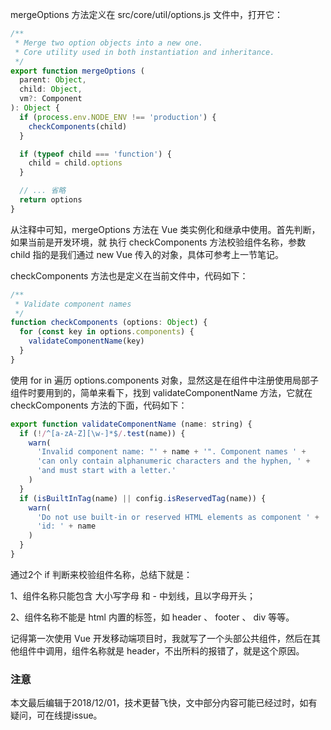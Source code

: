 mergeOptions 方法定义在 src/core/util/options.js 文件中，打开它：

``` javascript
/**
 * Merge two option objects into a new one.
 * Core utility used in both instantiation and inheritance.
 */
export function mergeOptions (
  parent: Object,
  child: Object,
  vm?: Component
): Object {
  if (process.env.NODE_ENV !== 'production') {
    checkComponents(child)
  }

  if (typeof child === 'function') {
    child = child.options
  }

  // ... 省略
  return options
}
```

从注释中可知，mergeOptions 方法在 Vue 类实例化和继承中使用。首先判断，如果当前是开发环境，就 执行 checkComponents 方法校验组件名称，参数 child 指的是我们通过 new Vue 传入的对象，具体可参考上一节笔记。

checkComponents 方法也是定义在当前文件中，代码如下：

``` javascript
/**
 * Validate component names
 */
function checkComponents (options: Object) {
  for (const key in options.components) {
    validateComponentName(key)
  }
}
```

使用 for in 遍历 options.components 对象，显然这是在组件中注册使用局部子组件时要用到的，简单来看下，找到 validateComponentName 方法，它就在 checkComponents 方法的下面，代码如下：

``` javascript
export function validateComponentName (name: string) {
  if (!/^[a-zA-Z][\w-]*$/.test(name)) {
    warn(
      'Invalid component name: "' + name + '". Component names ' +
      'can only contain alphanumeric characters and the hyphen, ' +
      'and must start with a letter.'
    )
  }
  if (isBuiltInTag(name) || config.isReservedTag(name)) {
    warn(
      'Do not use built-in or reserved HTML elements as component ' +
      'id: ' + name
    )
  }
}
```

通过2个 if 判断来校验组件名称，总结下就是：

1、组件名称只能包含 大小写字母 和 - 中划线，且以字母开头；

2、组件名称不能是 html 内置的标签，如 header 、 footer 、 div 等等。

记得第一次使用 Vue 开发移动端项目时，我就写了一个头部公共组件，然后在其他组件中调用，组件名称就是 header，不出所料的报错了，就是这个原因。

### 注意
本文最后编辑于2018/12/01，技术更替飞快，文中部分内容可能已经过时，如有疑问，可在线提issue。